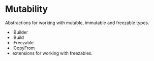 # Mutability
Abstractions for working with mutable, immutable and freezable types.

- IBuilder
- IBuild
- IFreezable
- ICopyFrom
- extensions for working with freezables.

